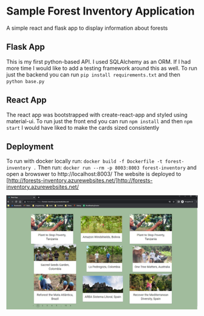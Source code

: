 # Sample Forest Inventory Application
A simple react and flask app to display information about forests

## Flask App
This is my first python-based API. I used SQLAlchemy as an ORM. If I had more time I would like to add a testing framework around this as well.
To run just the backend you can run `pip install requirements.txt` and then `python base.py`

## React App
The react app was bootstrapped with create-react-app and styled using material-ui.
To run just the front end you can run `npm install` and then `npm start`
I would have liked to make the cards sized consistently

## Deployment
To run with docker locally run: `docker build -f Dockerfile -t forest-inventory .`
Then run: `docker run --rm -p 8003:8003 forest-inventory` and open a browswer to http://localhost:8003/
The website is deployed to [http://forests-inventory.azurewebsites.net/]http://forests-inventory.azurewebsites.net/

![Screenshot](Screenshot.jpg)